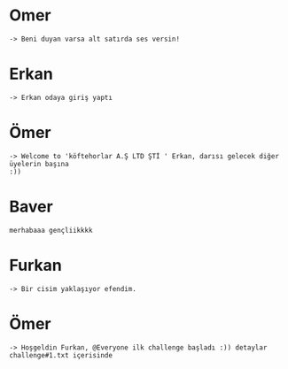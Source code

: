 
# Omer
    -> Beni duyan varsa alt satırda ses versin!

# Erkan
    -> Erkan odaya giriş yaptı 
    
# Ömer 
    -> Welcome to 'köftehorlar A.Ş LTD ŞTİ ' Erkan, darısı gelecek diğer üyelerin başına 
    :))

# Baver 
    merhabaaa gençliikkkk
  
  
 # Furkan
    -> Bir cisim yaklaşıyor efendim.
    
# Ömer 
    -> Hoşgeldin Furkan, @Everyone ilk challenge başladı :)) detaylar challenge#1.txt içerisinde